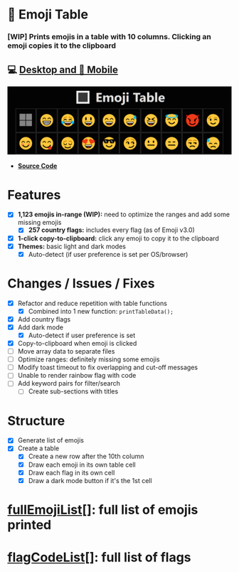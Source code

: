 # 🔳 Emoji Table

### [WIP] Prints emojis in a table with 10 columns. Clicking an emoji copies it to the clipboard

## 💻 [Desktop and 📱 Mobile](https://ateadaze.github.io/emoji_table/)

![emoji_table-repo_banner](/images/emoji_table-header.png)

* **[Source Code](https://github.com/ATeaDaze/ateadaze.github.io/blob/main/emoji_table/scripts/main.js)**

# Features
* [x] **1,123 emojis in-range (WIP):** need to optimize the ranges and add some missing emojis
  * [x] **257 country flags:** includes every flag (as of Emoji v3.0)
* [x] **1-click copy-to-clipboard:** click any emoji to copy it to the clipboard
* [x] **Themes:** basic light and dark modes
  * [x] Auto-detect (if user preference is set per OS/browser)

# Changes / Issues / Fixes
* [x] Refactor and reduce repetition with table functions
  * [x] Combined into 1 new function: `printTableData();`
* [x] Add country flags
* [x] Add dark mode
  * [x] Auto-detect if user preference is set
* [x] Copy-to-clipboard when emoji is clicked
* [ ] Move array data to separate files
* [ ] Optimize ranges: definitely missing some emojis
* [ ] Modify toast timeout to fix overlapping and cut-off messages
* [ ] Unable to render rainbow flag with code
* [ ] Add keyword pairs for filter/search
  * [ ] Create sub-sections with titles

# Structure
* [x] Generate list of emojis
* [x] Create a table
  * [x] Create a new row after the 10th column
  * [x] Draw each emoji in its own table cell
  * [x] Draw each flag in its own cell
  * [x] Draw a dark mode button if it's the 1st cell

# [**fullEmojiList[]**](https://github.com/ATeaDaze/ateadaze.github.io/blob/main/emoji_table/fullEmojiList.md): full list of emojis printed

# [**flagCodeList[]**](https://github.com/ATeaDaze/ateadaze.github.io/blob/main/emoji_table/flagCodeList.md): full list of flags
